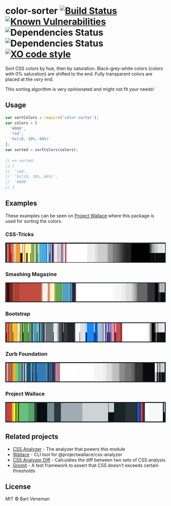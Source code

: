 # color-sorter [![Build Status](https://travis-ci.org/bartveneman/color-sorter.svg?branch=master)](https://travis-ci.org/bartveneman/color-sorter) [![Known Vulnerabilities](https://snyk.io/test/github/bartveneman/color-sorter/badge.svg)](https://snyk.io/test/github/bartveneman/color-sorter) ![Dependencies Status](https://img.shields.io/david/bartveneman/color-sorter.svg) ![Dependencies Status](https://img.shields.io/david/dev/bartveneman/color-sorter.svg) [![XO code style](https://img.shields.io/badge/code_style-XO-5ed9c7.svg)](https://github.com/sindresorhus/xo)

Sort CSS colors by hue, then by saturation. Black-grey-white colors (colors with 0% saturation) are shifted to the end. Fully transparent colors are placed at the *very* end.

This sorting algorithm is very opinionated and might not fit *your* needs!

## Usage

```js
var sortColors = require('color-sorter');
var colors = [
  '#000',
  'red',
  'hsl(0, 10%, 60%)'
];
var sorted = sortColors(colors);

// => sorted:
// [
//  'red',
//  'hsl(0, 10%, 60%)',
//  '#000'
// ]
```

## Examples

These examples can be seen on [Project Wallace](https://projectwallace.com) where this package is used for sorting the colors.

### CSS-Tricks

![CSS Tricks color sort example](/examples/css-tricks.png)

### Smashing Magazine

![Smashing Magazine color sort example](/examples/smashing-magazine.png)

### Bootstrap

![Bootstrap color sort example](/examples/bootstrap.png)

### Zurb Foundation

![Zurb Foundation color sort example](/examples/foundation.png)

### Project Wallace

![Project Wallace color sort example](/examples/project-wallace.png)

## Related projects

- [CSS Analyzer](https://github.com/projectwallace/css-analyzer) - The analyzer
  that powers this module
- [Wallace](https://github.com/bartveneman/wallace-cli) - CLI tool for
  @projectwallace/css-analyzer
- [CSS Analyzer Diff](https://github.com/bartveneman/css-analyzer-diff) -
  Calculates the diff between two sets of CSS analysis
- [Gromit](https://github.com/bartveneman/gromit-cli) - A test framework to assert
  that CSS doesn't exceeds certain thresholds

## License

MIT © Bart Veneman
